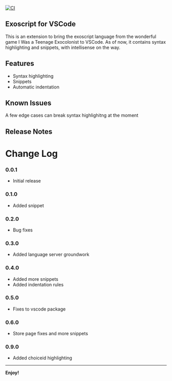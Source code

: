 [![CI](https://github.com/charliegarfield/exoscript/actions/workflows/ci.yml/badge.svg?branch=master&event=push)](https://github.com/charliegarfield/exoscript/actions/workflows/ci.yml)

## Exoscript for VSCode

This is an extension to bring the exoscript language from the wonderful game I Was a Teenage Exocolonist to VSCode. As of now, it contains syntax highlighting and snippets, with intellisense on the way.

## Features

- Syntax highlighting
- Snippets
- Automatic indentation

## Known Issues

A few edge cases can break syntax highlighitng at the moment

## Release Notes

# Change Log

### 0.0.1

- Initial release

### 0.1.0

- Added snippet

### 0.2.0

- Bug fixes

### 0.3.0

- Added language server groundwork

### 0.4.0

- Added more snippets
- Added indentation rules

### 0.5.0

- Fixes to vscode package

### 0.6.0

- Store page fixes and more snippets

### 0.9.0

- Added choiceid highlighting

-----------------------------------------------------------------------------------------------------------

**Enjoy!**
